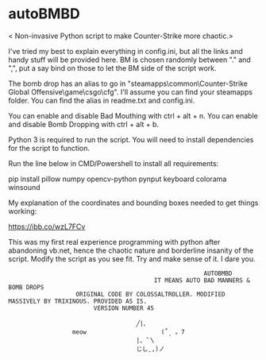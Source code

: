 # autoBMBD
< Non-invasive Python script to make Counter-Strike more chaotic.>


I've tried my best to explain everything in config.ini, but all the links and handy stuff will be provided here.
BM is chosen randomly between "." and ",", put a say bind on those to let the BM side of the script work.

The bomb drop has an alias to go in "steamapps\common\Counter-Strike Global Offensive\game\csgo\cfg". I'll assume you can find your steamapps folder. You can find the alias in readme.txt and config.ini.

You can enable and disable Bad Mouthing with ctrl + alt + n. You can enable and disable Bomb Dropping with ctrl + alt + b.

Python 3 is required to run the script. You will need to install dependencies for the script to function.

Run the line below in CMD/Powershell to install all requirements:



pip install pillow numpy opencv-python pynput keyboard colorama winsound



My explanation of the coordinates and bounding boxes needed to get things working:

https://ibb.co/wzL7FCv


This was my first real experience programming with python after abandoning vb.net, 
hence the chaotic nature and borderline insanity of the script.
Modify the script as you see fit. Try and make sense of it. I dare you.

                                                           AUTOBMBD                                                             
                                             IT MEANS AUTO BAD MANNERS & BOMB DROPS                                             
                       ORIGINAL CODE BY COLOSSALTROLLER. MODIFIED MASSIVELY BY TRIXINOUS. PROVIDED AS IS.                       
							VERSION NUMBER 45                           							 

										╱|、
					  meow   			       (˚ˎ 。7  
										|、˜〵          
										じしˍ,)ノ
